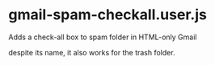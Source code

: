 gmail-spam-checkall.user.js
===========================

Adds a check-all box to spam folder in HTML-only Gmail

despite its name, it also works for the trash folder.
